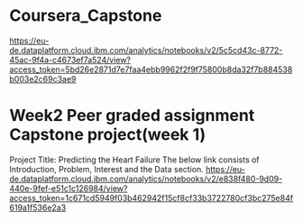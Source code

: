 # Coursera_Capstone
https://eu-de.dataplatform.cloud.ibm.com/analytics/notebooks/v2/5c5cd43c-8772-45ac-9f4a-c4673ef7a524/view?access_token=5bd26e2871d7e7faa4ebb9962f2f9f75800b8da32f7b884538b003e2c69c3ae9

# Week2 Peer graded assignment Capstone project(week 1)
Project Title: Predicting the Heart Failure
The below link consists of Introduction, Problem, Interest and the Data section.
https://eu-de.dataplatform.cloud.ibm.com/analytics/notebooks/v2/e838f480-9d09-440e-9fef-e51c1c126984/view?access_token=1c671cd5949f03b462942f15cf8cf33b3722780cf3bc275e84f619a1f536e2a3
